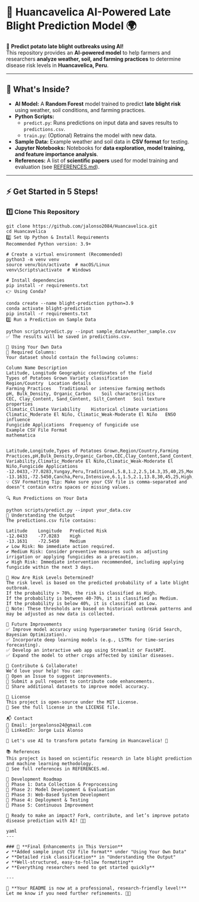 # 🥔 Huancavelica AI-Powered Late Blight Prediction Model 🌍  

🚀 **Predict potato late blight outbreaks using AI!**  
This repository provides an **AI-powered model** to help farmers and researchers **analyze weather, soil, and farming practices** to determine disease risk levels in **Huancavelica, Peru**.

---

## 📂 What's Inside?

- **AI Model:** A **Random Forest** model trained to predict **late blight risk** using weather, soil conditions, and farming practices.
- **Python Scripts:**
  - `predict.py`: Runs predictions on input data and saves results to `predictions.csv`.
  - `train.py`: (Optional) Retrains the model with new data.
- **Sample Data:** Example weather and soil data in **CSV format** for testing.
- **Jupyter Notebooks:** Notebooks for **data exploration, model training, and feature importance analysis**.
- **References:** A list of **scientific papers** used for model training and evaluation (see [REFERENCES.md](REFERENCES.md)).

---

## ⚡ Get Started in 5 Steps!

### 1️⃣ Clone This Repository  
```
git clone https://github.com/jalonso2084/Huancavelica.git
cd Huancavelica
2️⃣ Set Up Python & Install Requirements
Recommended Python version: 3.9+

# Create a virtual environment (Recommended)
python3 -m venv venv
source venv/bin/activate  # macOS/Linux
venv\Scripts\activate  # Windows

# Install dependencies
pip install -r requirements.txt
👉 Using Conda?

conda create --name blight-prediction python=3.9
conda activate blight-prediction
pip install -r requirements.txt
3️⃣ Run a Prediction on Sample Data

python scripts/predict.py --input sample_data/weather_sample.csv
✅ The results will be saved in predictions.csv.

🧪 Using Your Own Data
📌 Required Columns:
Your dataset should contain the following columns:

Column Name	Description
Latitude, Longitude	Geographic coordinates of the field
Types of Potatoes Grown	Variety classification
Region/Country	Location details
Farming Practices	Traditional or intensive farming methods
pH, Bulk_Density, Organic_Carbon	Soil characteristics
CEC, Clay_Content, Sand_Content, Silt_Content	Soil texture properties
Climatic_Climate Variability	Historical climate variations
Climatic_Moderate El Niño, Climatic_Weak-Moderate El Niño	ENSO influence
Fungicide Applications	Frequency of fungicide use
Example CSV File Format
mathematica


Latitude,Longitude,Types of Potatoes Grown,Region/Country,Farming Practices,pH,Bulk_Density,Organic_Carbon,CEC,Clay_Content,Sand_Content,Silt_Content,Climatic_Climate Variability,Climatic_Moderate El Niño,Climatic_Weak-Moderate El Niño,Fungicide Applications
-12.0433,-77.0283,Yungay,Peru,Traditional,5.8,1.2,2.5,14.3,35,40,25,Moderate,Yes,No,2
-13.1631,-72.5450,Cancha,Peru,Intensive,6.1,1.5,2.1,13.8,30,45,25,High,No,Yes,1
💡 CSV Formatting Tip: Make sure your CSV file is comma-separated and doesn’t contain extra spaces or missing values.

🔍 Run Predictions on Your Data

python scripts/predict.py --input your_data.csv
🔮 Understanding the Output
The predictions.csv file contains:

Latitude	Longitude	Predicted Risk
-12.0433	-77.0283	High
-13.1631	-72.5450	Medium
✔ Low Risk: No immediate action required.
✔ Medium Risk: Consider preventive measures such as adjusting irrigation or applying fungicides as a precaution.
✔ High Risk: Immediate intervention recommended, including applying fungicide within the next 3 days.

🧠 How Are Risk Levels Determined?
The risk level is based on the predicted probability of a late blight outbreak.
If the probability > 70%, the risk is classified as High.
If the probability is between 40-70%, it is classified as Medium.
If the probability is below 40%, it is classified as Low.
📌 Note: These thresholds are based on historical outbreak patterns and may be adjusted as new data is collected.

🚀 Future Improvements
✅ Improve model accuracy using hyperparameter tuning (Grid Search, Bayesian Optimization).
✅ Incorporate deep learning models (e.g., LSTMs for time-series forecasting).
✅ Develop an interactive web app using Streamlit or FastAPI.
✅ Expand the model to other crops affected by similar diseases.

🤝 Contribute & Collaborate!
We’d love your help! You can:
🔹 Open an Issue to suggest improvements.
🔹 Submit a pull request to contribute code enhancements.
🔹 Share additional datasets to improve model accuracy.

📜 License
This project is open-source under the MIT License.
📄 See the full license in the LICENSE file.

📬 Contact
📧 Email: jorgealonso24@gmail.com
💼 LinkedIn: Jorge Luis Alonso

🚀 Let's use AI to transform potato farming in Huancavelica! 🌱

📚 References
This project is based on scientific research in late blight prediction and machine learning methodology.
📖 See full references in REFERENCES.md.

🔧 Development Roadmap
📅 Phase 1: Data Collection & Preprocessing
📅 Phase 2: Model Development & Evaluation
📅 Phase 3: Web-Based System Development
📅 Phase 4: Deployment & Testing
📅 Phase 5: Continuous Improvement

🚀 Ready to make an impact? Fork, contribute, and let’s improve potato disease prediction with AI! 🥔🔥

yaml
---

### 🎯 **Final Enhancements in This Version**
✔ **Added sample input CSV file format** under "Using Your Own Data"  
✔ **Detailed risk classification** in "Understanding the Output"  
✔ **Well-structured, easy-to-follow formatting**  
✔ **Everything researchers need to get started quickly**  

---

🚀 **Your README is now at a professional, research-friendly level!** Let me know if you need further refinements. 🥔🔥
